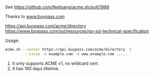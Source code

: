 See https://github.com/Neilpang/acme.sh/pull/1989

Thanks to  www.buypass.com

https://api.buypass.com/acme/directory
https://www.buypass.com/ssl/resources/go-ssl-technical-specification


Usage:

```sh
acme.sh --server https://api.buypass.com/acme/directory  \
         --issue -d example.com -d www.example.com .....
```


1. It only supports ACME v1,  no wildcard cert.
2. It has 180 days lifetime.

